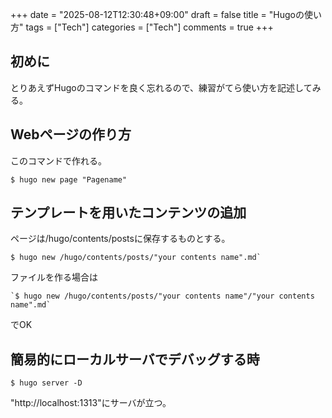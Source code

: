 +++
date = "2025-08-12T12:30:48+09:00"
draft = false
title = "Hugoの使い方"
tags = ["Tech"]
categories = ["Tech"]
comments = true
+++

## 初めに
とりあえずHugoのコマンドを良く忘れるので、練習がてら使い方を記述してみる。

## Webページの作り方
このコマンドで作れる。
```shell
$ hugo new page "Pagename"
```


## テンプレートを用いたコンテンツの追加

ページは/hugo/contents/postsに保存するものとする。
```shell
$ hugo new /hugo/contents/posts/"your contents name".md`
```
ファイルを作る場合は
```shell
`$ hugo new /hugo/contents/posts/"your contents name"/"your contents name".md`
```
でOK
## 簡易的にローカルサーバでデバッグする時
```shell
$ hugo server -D
```
"http://localhost:1313"にサーバが立つ。